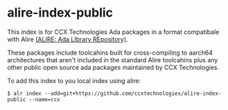 # alire-index-public

This index is for CCX Technologies Ada packages in a format compatibale with Alire [(ALIRE: Ada LIbrary REpository)](https://alire.ada.dev/).

These packages include toolcahins built for cross-compiling to aarch64 architectures that aren't included in the standard Alire toolcahins
plus any other public open source ada packages maintained by CCX Technologies.

To add this index to you local index using alire:

```shell
$ alr index --add=git+https://github.com/ccxtechnologies/alire-index-public --name=ccx
```
